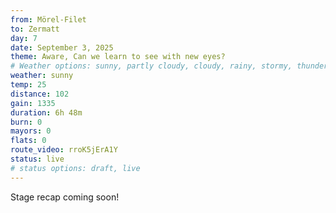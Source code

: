 ```yaml
---
from: Mörel-Filet
to: Zermatt
day: 7
date: September 3, 2025
theme: Aware, Can we learn to see with new eyes?
# Weather options: sunny, partly cloudy, cloudy, rainy, stormy, thunder, snowy, foggy
weather: sunny
temp: 25
distance: 102
gain: 1335
duration: 6h 48m
burn: 0
mayors: 0
flats: 0
route_video: rroK5jErA1Y
status: live
# status options: draft, live
---
```


Stage recap coming soon!
